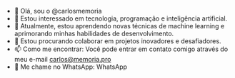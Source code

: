 - 👋 Olá, sou o @carlosmemoria
- 👀 Estou interessado em tecnologia, programação e inteligência artificial.
- 🌱 Atualmente, estou aprendendo novas técnicas de machine learning e aprimorando minhas habilidades de desenvolvimento.
- 💞️ Estou procurando colaborar em projetos inovadores e desafiadores.
- 📫 Como me encontrar: Você pode entrar em contato comigo através do meu e-mail carlos@memoria.pro
- 📱 Me chame no WhatsApp: WhatsApp

<!---
carlosmemoria/carlosmemoria is a ✨ special ✨ repository because its `README.md` (this file) appears on your GitHub profile.
You can click the Preview link to take a look at your changes.
--->
